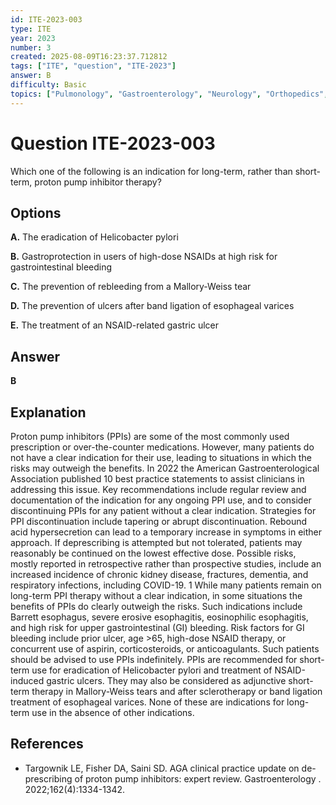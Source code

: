 ```yaml
---
id: ITE-2023-003
type: ITE
year: 2023
number: 3
created: 2025-08-09T16:23:37.712812
tags: ["ITE", "question", "ITE-2023"]
answer: B
difficulty: Basic
topics: ["Pulmonology", "Gastroenterology", "Neurology", "Orthopedics", "Urology", "Hematology/Oncology", "Infectious Disease"]
---
```


# Question ITE-2023-003

Which one of the following is an indication for long-term, rather than short-term, proton pump inhibitor therapy?

## Options

**A.** The eradication of Helicobacter pylori

**B.** Gastroprotection in users of high-dose NSAIDs at high risk for gastrointestinal bleeding

**C.** The prevention of rebleeding from a Mallory-Weiss tear

**D.** The prevention of ulcers after band ligation of esophageal varices

**E.** The treatment of an NSAID-related gastric ulcer

## Answer

**B**

## Explanation

Proton pump inhibitors (PPIs) are some of the most commonly used prescription or over-the-counter medications. However, many patients do not have a clear indication for their use, leading to situations in which the risks may outweigh the benefits. In 2022 the American Gastroenterological Association published 10 best practice statements to assist clinicians in addressing this issue. Key recommendations include regular review and documentation of the indication for any ongoing PPI use, and to consider discontinuing PPIs for any patient without a clear indication. Strategies for PPI discontinuation include tapering or abrupt discontinuation. Rebound acid hypersecretion can lead to a temporary increase in symptoms in either approach. If deprescribing is attempted but not tolerated, patients may reasonably be continued on the lowest effective dose. Possible risks, mostly reported in retrospective rather than prospective studies, include an increased incidence of chronic kidney disease, fractures, dementia, and respiratory infections, including COVID-19. 1 While many patients remain on long-term PPI therapy without a clear indication, in some situations the benefits of PPIs do clearly outweigh the risks. Such indications include Barrett esophagus, severe erosive esophagitis, eosinophilic esophagitis, and high risk for upper gastrointestinal (GI) bleeding. Risk factors for GI bleeding include prior ulcer, age >65, high-dose NSAID therapy, or concurrent use of aspirin, corticosteroids, or anticoagulants. Such patients should be advised to use PPIs indefinitely. PPIs are recommended for short-term use for eradication of Helicobacter pylori and treatment of NSAID-induced gastric ulcers. They may also be considered as adjunctive short-term therapy in Mallory-Weiss tears and after sclerotherapy or band ligation treatment of esophageal varices. None of these are indications for long-term use in the absence of other indications.

## References

- Targownik LE, Fisher DA, Saini SD. AGA clinical practice update on de-prescribing of proton pump inhibitors: expert review. Gastroenterology . 2022;162(4):1334-1342.
